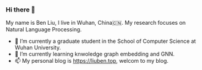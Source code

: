 ### Hi there 👋

<!--
**LB0828/LB0828** is a ✨ _special_ ✨ repository because its `README.md` (this file) appears on your GitHub profile.

Here are some ideas to get you started:

- 🔭 I’m currently working on ...
- 🌱 I’m currently learning ...
- 👯 I’m looking to collaborate on ...
- 🤔 I’m looking for help with ...
- 💬 Ask me about ...
- 📫 How to reach me: ...
- 😄 Pronouns: ...
- ⚡ Fun fact: ...
-->
My name is Ben Liu, I live in Wuhan, China🇨🇳. My research focuses on Natural Language Processing.
- 🔭 I’m currently a graduate student in the School of Computer Science at Wuhan University.
- 🌱 I’m currently learning knwoledge graph embedding and GNN.
- 📫 My personal blog is https://liuben.top, welcom to my blog.
